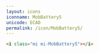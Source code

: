 ```yaml
---
layout: icons
iconname: MobBattery5
unicode: ECAD
permalink: /icon/MobBattery5/
---
```


``` html
<i class="mi mi-MobBattery5"></i>
```

